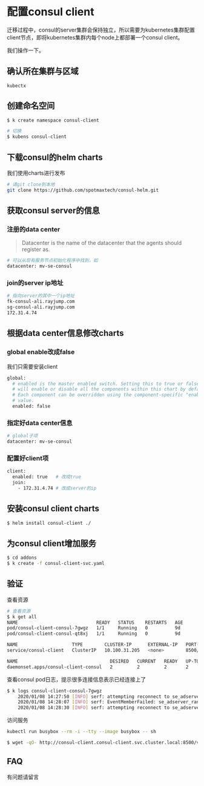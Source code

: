 # 配置consul client

迁移过程中，consul的server集群会保持独立，所以需要为kubernetes集群配置client节点，即将kubernetes集群内每个node上都部署一个consul client。

我们操作一下。

## 确认所在集群与区域

```text
kubectx
```

## 创建命名空间

```bash
$ k create namespace consul-client

# 切换
$ kubens consul-client
```

## 下载consul的helm charts

我们使用charts进行发布

```bash
# 请git clone到本地
git clone https://github.com/spotmaxtech/consul-helm.git
```

## 获取consul server的信息

### 注册的data center

> Datacenter is the name of the datacenter that the agents should register as.

```bash
# 可以从现有服务节点初始化程序中找到，如
datacenter: mv-se-consul
```

### join的server ip地址

```bash
# 指向server的其中一个ip地址
fk-consul-ali.rayjump.com
sg-consul-ali.rayjump.com
172.31.4.74
```

## 根据data center信息修改charts

### global enable改成false

我们只需要安装client

```bash
global:
  # enabled is the master enabled switch. Setting this to true or false
  # will enable or disable all the components within this chart by default.
  # Each component can be overridden using the component-specific "enabled"
  # value.
  enabled: false
```

### 指定好data center信息

```bash
# global子项
datacenter: mv-se-consul
```

### 配置好client项

```bash
client:
  enabled: true   # 改成true
  join:
    - 172.31.4.74 # 改成server的ip
```

## 安装consul client charts

```bash
$ helm install consul-client ./
```

## 为consul client增加服务

```bash
$ cd addons
$ k create -f consul-client-svc.yaml
```

## 验证

查看资源

```bash
# 查看资源
$ k get all
NAME                             READY   STATUS    RESTARTS   AGE
pod/consul-client-consul-7gwgz   1/1     Running   0          9d
pod/consul-client-consul-qt8xj   1/1     Running   0          9d

NAME                    TYPE        CLUSTER-IP      EXTERNAL-IP   PORT(S)    AGE
service/consul-client   ClusterIP   10.100.31.205   <none>        8500/TCP   2m54s

NAME                                  DESIRED   CURRENT   READY   UP-TO-DATE   AVAILABLE   NODE SELECTOR   AGE
daemonset.apps/consul-client-consul   2         2         2       2            2           <none>          9d
```

查看consul pod日志，提示很多连接信息表示已经连接上了

```bash
$ k logs consul-client-consul-7gwgz
    2020/01/08 14:27:50 [INFO] serf: attempting reconnect to se_adserver_online:52.78.188.59 172.31.16.87:8301
    2020/01/08 14:28:07 [INFO] serf: EventMemberFailed: se_adserver_rankerv2:13.209.13.28 172.31.2.43
    2020/01/08 14:28:30 [INFO] serf: attempting reconnect to se_adserver_online:54.180.9.218 172.31.8.31:8301
```

访问服务

```bash
kubectl run busybox --rm -i --tty --image busybox -- sh

$ wget -qO- http://consul-client.consul-client.svc.cluster.local:8500/v1/catalog/nodes
```

## FAQ

有问题请留言

